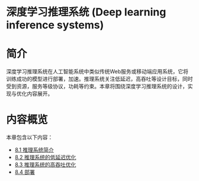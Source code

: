 <!--Copyright © Microsoft Corporation. All rights reserved.
  适用于[License](https://github.com/YanjieGao/AI-System/blob/main/LICENSE)版权许可-->

# 深度学习推理系统 (Deep learning inference systems)

# 简介 

深度学习推理系统在人工智能系统中类似传统Web服务或移动端应用系统，它将训练成功的模型进行部署，加速。推理系统关注低延迟，高吞吐等设计目标，同时受到资源，服务等级协议，功耗等约束。本章将围绕深度学习推理系统的设计，实现与优化内容展开。

# 内容概览

本章包含以下内容：

- [8.1 推理系统简介](8.1-推理系统简介)
- [8.2 推理系统的低延迟优化](8.2-推理系统的低延迟优化.md)
- [8.3 推理系统的高吞吐优化](8.3-推理系统的高吞吐优化.md)
- [8.4 部署](8.4-部署.md)
